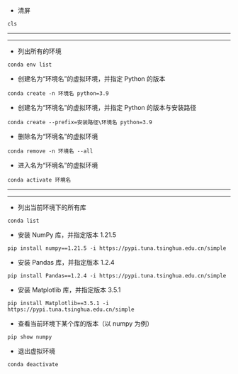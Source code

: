 - 清屏
```
cls
```  
---
---
- 列出所有的环境  
```
conda env list  
```
- 创建名为“环境名”的虚拟环境，并指定 Python 的版本  
```
conda create -n 环境名 python=3.9  
```
- 创建名为“环境名”的虚拟环境，并指定 Python 的版本与安装路径  
```
conda create --prefix=安装路径\环境名 python=3.9  
```
- 删除名为“环境名”的虚拟环境  
```
conda remove -n 环境名 --all  
```
- 进入名为“环境名”的虚拟环境  
```
conda activate 环境名  
```
---
---
- 列出当前环境下的所有库  
```
conda list  
```
- 安装 NumPy 库，并指定版本 1.21.5  
```
pip install numpy==1.21.5 -i https://pypi.tuna.tsinghua.edu.cn/simple  
```
- 安装 Pandas 库，并指定版本 1.2.4  
```
pip install Pandas==1.2.4 -i https://pypi.tuna.tsinghua.edu.cn/simple  
```
- 安装 Matplotlib 库，并指定版本 3.5.1  
```
pip install Matplotlib==3.5.1 -i https://pypi.tuna.tsinghua.edu.cn/simple  
```
- 查看当前环境下某个库的版本（以 numpy 为例）  
```
pip show numpy  
```
- 退出虚拟环境  
```
conda deactivate  
```